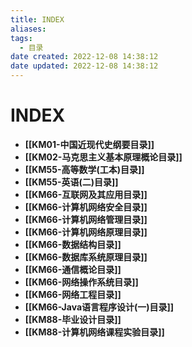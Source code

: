 ```yaml
---
title: INDEX
aliases:
tags:
  - 目录
date created: 2022-12-08 14:38:12
date updated: 2022-12-08 14:38:12
---
```


# INDEX

- **[[KM01-中国近现代史纲要目录]]**
- **[[KM02-马克思主义基本原理概论目录]]**
- **[[KM55-高等数学(工本)目录]]**
- **[[KM55-英语(二)目录]]**
- **[[KM66-互联网及其应用目录]]**
- **[[KM66-计算机网络安全目录]]**
- **[[KM66-计算机网络管理目录]]**
- **[[KM66-计算机网络原理目录]]**
- **[[KM66-数据结构目录]]**
- **[[KM66-数据库系统原理目录]]**
- **[[KM66-通信概论目录]]**
- **[[KM66-网络操作系统目录]]**
- **[[KM66-网络工程目录]]**
- **[[KM66-Java语言程序设计(一)目录]]**
- **[[KM88-毕业设计目录]]**
- **[[KM88-计算机网络课程实验目录]]**
